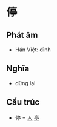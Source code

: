 # 停

## Phát âm
* Hán Việt: đình

## Nghĩa
* dừng lại

## Cấu trúc
* 停 = [人](人.md) [亭](亭.md)

<script>window.HANZI_FIELD='停';</script>